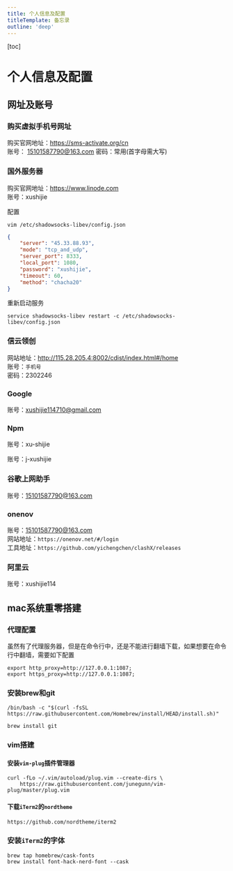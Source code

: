 ```yaml
---
title: 个人信息及配置 
titleTemplate: 备忘录
outline: 'deep'
---
```

[toc]
   
# 个人信息及配置

## 网址及账号


### 购买虚拟手机号网址

购买官网地址：https://sms-activate.org/cn<br/>
账号： 15101587790@163.com
密码：常用(首字母需大写)

### 国外服务器

购买官网地址：https://www.linode.com<br/>
账号：xushijie<br/>


配置

```shell
vim /etc/shadowsocks-libev/config.json
```

```json
{
    "server": "45.33.88.93",
    "mode": "tcp_and_udp",
    "server_port": 8333,
    "local_port": 1080,
    "password": "xushijie",
    "timeout": 60,
    "method": "chacha20"
}
```

重新启动服务

```shell
service shadowsocks-libev restart -c /etc/shadowsocks-libev/config.json
```

### 信云领创

网站地址：http://115.28.205.4:8002/cdist/index.html#/home<br/>
账号：`手机号`<br/>
密码：2302246

### Google

账号：xushijie114710@gmail.com

### Npm

账号：xu-shijie

账号：j-xushijie


### 谷歌上网助手

账号：15101587790@163.com

### onenov

账号：15101587790@163.com<br/>
网站地址：`https://onenov.net/#/login`<br/>
工具地址：`https://github.com/yichengchen/clashX/releases`


### 阿里云

账号：xushijie114


## mac系统重零搭建


### 代理配置

虽然有了代理服务器，但是在命令行中，还是不能进行翻墙下载，如果想要在命令行中翻墙，需要如下配置

```shell
export http_proxy=http://127.0.0.1:1087;
export https_proxy=http://127.0.0.1:1087;
```

### 安装brew和git

```shell
/bin/bash -c "$(curl -fsSL https://raw.githubusercontent.com/Homebrew/install/HEAD/install.sh)"
```

```shell
brew install git
```

### vim搭建


#### 安装`vim-plug`插件管理器
```shell
curl -fLo ~/.vim/autoload/plug.vim --create-dirs \
    https://raw.githubusercontent.com/junegunn/vim-plug/master/plug.vim
```

#### 下载`iTerm2`的`nordtheme`

`https://github.com/nordtheme/iterm2`


### 安装`iTerm2`的字体

```shell
brew tap homebrew/cask-fonts
brew install font-hack-nerd-font --cask
```





